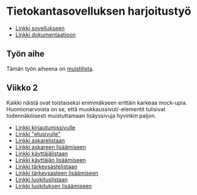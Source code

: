 # Tietokantasovelluksen harjoitustyö

* [Linkki sovellukseen](https://melker.users.cs.helsinki.fi/uni-tsoha/)
* [Linkki dokumentaatioon](https://github.com/meklu/uni-tsoha/blob/master/doc/dokumentaatio.pdf)

## Työn aihe

Tämän työn aiheena on [muistilista](http://advancedkittenry.github.io/suunnittelu_ja_tyoymparisto/aiheet/Muistilista.html).

## Viikko 2

Kaikki näistä ovat toistaiseksi enimmäkseen erittäin karkeaa mock-upia.
Huomionarvoista on se, että muokkaussivut/-elementit tulisivat todennäköisesti
muistuttamaan lisäyssivuja hyvinkin paljon.

* [Linkki kirjautumissivulle](https://melker.users.cs.helsinki.fi/uni-tsoha/mock/login)
* [Linkki "etusivulle"](https://melker.users.cs.helsinki.fi/uni-tsoha/mock/dash)
* [Linkki askarelistaan](https://melker.users.cs.helsinki.fi/uni-tsoha/mock/tasks)
* [Linkki askareen lisäämiseen](https://melker.users.cs.helsinki.fi/uni-tsoha/mock/tasks/add)
* [Linkki käyttäjälistaan](https://melker.users.cs.helsinki.fi/uni-tsoha/mock/users)
* [Linkki käyttäjän lisäämiseen](https://melker.users.cs.helsinki.fi/uni-tsoha/mock/users/add)
* [Linkki tärkeysastelistaan](https://melker.users.cs.helsinki.fi/uni-tsoha/mock/priorities)
* [Linkki tärkeysasteen lisäämiseen](https://melker.users.cs.helsinki.fi/uni-tsoha/mock/priorities/add)
* [Linkki luokituslistaan](https://melker.users.cs.helsinki.fi/uni-tsoha/mock/categories)
* [Linkki luokituksen lisäämiseen](https://melker.users.cs.helsinki.fi/uni-tsoha/mock/categories/add)
